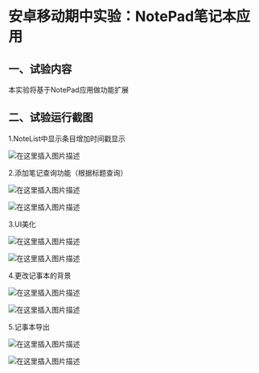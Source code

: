 # 安卓移动期中实验：NotePad笔记本应用

## 一、试验内容
本实验将基于NotePad应用做功能扩展
## 二、试验运行截图
1.NoteList中显示条目增加时间戳显示

![在这里插入图片描述](https://img-blog.csdnimg.cn/20190517153308327.png?x-oss-process=image/watermark,type_ZmFuZ3poZW5naGVpdGk,shadow_10,text_aHR0cHM6Ly9ibG9nLmNzZG4ubmV0L2h1YWlxaTgzNzg=,size_16,color_FFFFFF,t_70)

2.添加笔记查询功能（根据标题查询）

![在这里插入图片描述](https://img-blog.csdnimg.cn/20190517153319749.png?x-oss-process=image/watermark,type_ZmFuZ3poZW5naGVpdGk,shadow_10,text_aHR0cHM6Ly9ibG9nLmNzZG4ubmV0L2h1YWlxaTgzNzg=,size_16,color_FFFFFF,t_70)

![在这里插入图片描述](https://img-blog.csdnimg.cn/20190517153328569.png?x-oss-process=image/watermark,type_ZmFuZ3poZW5naGVpdGk,shadow_10,text_aHR0cHM6Ly9ibG9nLmNzZG4ubmV0L2h1YWlxaTgzNzg=,size_16,color_FFFFFF,t_70)

3.UI美化

![在这里插入图片描述](https://img-blog.csdnimg.cn/20190517153336392.png?x-oss-process=image/watermark,type_ZmFuZ3poZW5naGVpdGk,shadow_10,text_aHR0cHM6Ly9ibG9nLmNzZG4ubmV0L2h1YWlxaTgzNzg=,size_16,color_FFFFFF,t_70)

![在这里插入图片描述](https://img-blog.csdnimg.cn/20190517153344596.png?x-oss-process=image/watermark,type_ZmFuZ3poZW5naGVpdGk,shadow_10,text_aHR0cHM6Ly9ibG9nLmNzZG4ubmV0L2h1YWlxaTgzNzg=,size_16,color_FFFFFF,t_70)

4.更改记事本的背景

![在这里插入图片描述](https://img-blog.csdnimg.cn/20190517153400621.png?x-oss-process=image/watermark,type_ZmFuZ3poZW5naGVpdGk,shadow_10,text_aHR0cHM6Ly9ibG9nLmNzZG4ubmV0L2h1YWlxaTgzNzg=,size_16,color_FFFFFF,t_70)

![在这里插入图片描述](https://img-blog.csdnimg.cn/20190517153409992.png?x-oss-process=image/watermark,type_ZmFuZ3poZW5naGVpdGk,shadow_10,text_aHR0cHM6Ly9ibG9nLmNzZG4ubmV0L2h1YWlxaTgzNzg=,size_16,color_FFFFFF,t_70)

5.记事本导出

![在这里插入图片描述](https://img-blog.csdnimg.cn/20190517153418102.png?x-oss-process=image/watermark,type_ZmFuZ3poZW5naGVpdGk,shadow_10,text_aHR0cHM6Ly9ibG9nLmNzZG4ubmV0L2h1YWlxaTgzNzg=,size_16,color_FFFFFF,t_70)

![在这里插入图片描述](https://img-blog.csdnimg.cn/20190517153424901.png?x-oss-process=image/watermark,type_ZmFuZ3poZW5naGVpdGk,shadow_10,text_aHR0cHM6Ly9ibG9nLmNzZG4ubmV0L2h1YWlxaTgzNzg=,size_16,color_FFFFFF,t_70)
